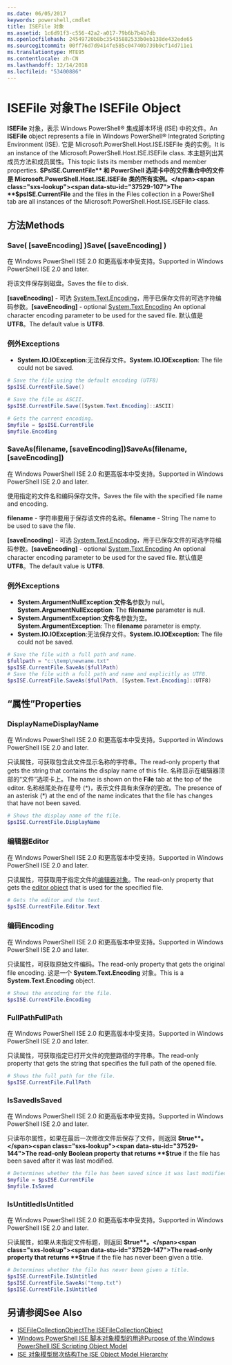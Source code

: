 ```yaml
---
ms.date: 06/05/2017
keywords: powershell,cmdlet
title: ISEFile 对象
ms.assetid: 1c6d91f3-c556-42a2-a017-79b6b7b4b7db
ms.openlocfilehash: 24549720b8bc35435882533b0eb138de432ede65
ms.sourcegitcommit: 00ff76d7d9414fe585c04740b739b9cf14d711e1
ms.translationtype: MTE95
ms.contentlocale: zh-CN
ms.lasthandoff: 12/14/2018
ms.locfileid: "53400886"
---
```

# <a name="the-isefile-object"></a><span data-ttu-id="37529-103">ISEFile 对象</span><span class="sxs-lookup"><span data-stu-id="37529-103">The ISEFile Object</span></span>

<span data-ttu-id="37529-104">**ISEFile** 对象，表示 Windows PowerShell® 集成脚本环境 (ISE) 中的文件。</span><span class="sxs-lookup"><span data-stu-id="37529-104">An **ISEFile** object represents a file in Windows PowerShell® Integrated Scripting Environment (ISE).</span></span> <span data-ttu-id="37529-105">它是 Microsoft.PowerShell.Host.ISE.ISEFile 类的实例。</span><span class="sxs-lookup"><span data-stu-id="37529-105">It is an instance of the Microsoft.PowerShell.Host.ISE.ISEFile class.</span></span> <span data-ttu-id="37529-106">本主题列出其成员方法和成员属性。</span><span class="sxs-lookup"><span data-stu-id="37529-106">This topic lists its member methods and member properties.</span></span> <span data-ttu-id="37529-107">**$PsISE.CurrentFile** 和 PowerShell 选项卡中的文件集合中的文件是 Microsoft.PowerShell.Host.ISE.ISEFile 类的所有实例。</span><span class="sxs-lookup"><span data-stu-id="37529-107">The **$psISE.CurrentFile** and the files in the Files collection in a PowerShell tab are all instances of the Microsoft.PowerShell.Host.ISE.ISEFile class.</span></span>

## <a name="methods"></a><span data-ttu-id="37529-108">方法</span><span class="sxs-lookup"><span data-stu-id="37529-108">Methods</span></span>

### <a name="save-saveencoding-"></a><span data-ttu-id="37529-109">Save\( \[saveEncoding\] \)</span><span class="sxs-lookup"><span data-stu-id="37529-109">Save\( \[saveEncoding\] \)</span></span>

<span data-ttu-id="37529-110">在 Windows PowerShell ISE 2.0 和更高版本中受支持。</span><span class="sxs-lookup"><span data-stu-id="37529-110">Supported in Windows PowerShell ISE 2.0 and later.</span></span>

<span data-ttu-id="37529-111">将该文件保存到磁盘。</span><span class="sxs-lookup"><span data-stu-id="37529-111">Saves the file to disk.</span></span>

<span data-ttu-id="37529-112">**\[saveEncoding\]** - 可选 [System.Text.Encoding](https://msdn.microsoft.com/library/system.text.encoding.aspx)，用于已保存文件的可选字符编码参数。</span><span class="sxs-lookup"><span data-stu-id="37529-112">**\[saveEncoding\]** - optional [System.Text.Encoding](https://msdn.microsoft.com/library/system.text.encoding.aspx) An optional character encoding parameter to be used for the saved file.</span></span> <span data-ttu-id="37529-113">默认值是 **UTF8**。</span><span class="sxs-lookup"><span data-stu-id="37529-113">The default value is **UTF8**.</span></span>

### <a name="exceptions"></a><span data-ttu-id="37529-114">例外</span><span class="sxs-lookup"><span data-stu-id="37529-114">Exceptions</span></span>

- <span data-ttu-id="37529-115">**System.IO.IOException**:无法保存文件。</span><span class="sxs-lookup"><span data-stu-id="37529-115">**System.IO.IOException**: The file could not be saved.</span></span>

```powershell
# Save the file using the default encoding (UTF8)
$psISE.CurrentFile.Save()

# Save the file as ASCII.
$psISE.CurrentFile.Save([System.Text.Encoding]::ASCII)

# Gets the current encoding.
$myfile = $psISE.CurrentFile
$myfile.Encoding
```

### <a name="saveasfilename-saveencoding"></a><span data-ttu-id="37529-116">SaveAs\(filename, \[saveEncoding\]\)</span><span class="sxs-lookup"><span data-stu-id="37529-116">SaveAs\(filename, \[saveEncoding\]\)</span></span>

<span data-ttu-id="37529-117">在 Windows PowerShell ISE 2.0 和更高版本中受支持。</span><span class="sxs-lookup"><span data-stu-id="37529-117">Supported in Windows PowerShell ISE 2.0 and later.</span></span>

<span data-ttu-id="37529-118">使用指定的文件名和编码保存文件。</span><span class="sxs-lookup"><span data-stu-id="37529-118">Saves the file with the specified file name and encoding.</span></span>

<span data-ttu-id="37529-119">**filename** - 字符串要用于保存该文件的名称。</span><span class="sxs-lookup"><span data-stu-id="37529-119">**filename** - String The name to be used to save the file.</span></span>

<span data-ttu-id="37529-120">**\[saveEncoding\]** - 可选 [System.Text.Encoding](https://msdn.microsoft.com/library/system.text.encoding.aspx)，用于已保存文件的可选字符编码参数。</span><span class="sxs-lookup"><span data-stu-id="37529-120">**\[saveEncoding\]** - optional [System.Text.Encoding](https://msdn.microsoft.com/library/system.text.encoding.aspx) An optional character encoding parameter to be used for the saved file.</span></span> <span data-ttu-id="37529-121">默认值是 **UTF8**。</span><span class="sxs-lookup"><span data-stu-id="37529-121">The default value is **UTF8**.</span></span>

### <a name="exceptions"></a><span data-ttu-id="37529-122">例外</span><span class="sxs-lookup"><span data-stu-id="37529-122">Exceptions</span></span>

- <span data-ttu-id="37529-123">**System.ArgumentNullException**:**文件名**参数为 null。</span><span class="sxs-lookup"><span data-stu-id="37529-123">**System.ArgumentNullException**: The **filename** parameter is null.</span></span>
- <span data-ttu-id="37529-124">**System.ArgumentException**:**文件名**参数为空。</span><span class="sxs-lookup"><span data-stu-id="37529-124">**System.ArgumentException**: The **filename** parameter is empty.</span></span>
- <span data-ttu-id="37529-125">**System.IO.IOException**:无法保存文件。</span><span class="sxs-lookup"><span data-stu-id="37529-125">**System.IO.IOException**: The file could not be saved.</span></span>

```powershell
# Save the file with a full path and name.
$fullpath = "c:\temp\newname.txt"
$psISE.CurrentFile.SaveAs($fullPath)
# Save the file with a full path and name and explicitly as UTF8.
$psISE.CurrentFile.SaveAs($fullPath, [System.Text.Encoding]::UTF8)
```

## <a name="properties"></a><span data-ttu-id="37529-126">“属性”</span><span class="sxs-lookup"><span data-stu-id="37529-126">Properties</span></span>

### <a name="displayname"></a><span data-ttu-id="37529-127">DisplayName</span><span class="sxs-lookup"><span data-stu-id="37529-127">DisplayName</span></span>

<span data-ttu-id="37529-128">在 Windows PowerShell ISE 2.0 和更高版本中受支持。</span><span class="sxs-lookup"><span data-stu-id="37529-128">Supported in Windows PowerShell ISE 2.0 and later.</span></span>

<span data-ttu-id="37529-129">只读属性，可获取包含此文件显示名称的字符串。</span><span class="sxs-lookup"><span data-stu-id="37529-129">The read-only property that gets the string that contains the display name of this file.</span></span> <span data-ttu-id="37529-130">名称显示在编辑器顶部的“文件”选项卡上。</span><span class="sxs-lookup"><span data-stu-id="37529-130">The name is shown on the **File** tab at the top of the editor.</span></span> <span data-ttu-id="37529-131">名称结尾处存在星号 \(\*\)，表示文件具有未保存的更改。</span><span class="sxs-lookup"><span data-stu-id="37529-131">The presence of an asterisk \(\*\) at the end of the name indicates that the file has changes that have not been saved.</span></span>

```powershell
# Shows the display name of the file.
$psISE.CurrentFile.DisplayName
```

### <a name="editor"></a><span data-ttu-id="37529-132">编辑器</span><span class="sxs-lookup"><span data-stu-id="37529-132">Editor</span></span>

<span data-ttu-id="37529-133">在 Windows PowerShell ISE 2.0 和更高版本中受支持。</span><span class="sxs-lookup"><span data-stu-id="37529-133">Supported in Windows PowerShell ISE 2.0 and later.</span></span>

<span data-ttu-id="37529-134">只读属性，可获取用于指定文件的[编辑器对象](The-ISEEditor-Object.md)。</span><span class="sxs-lookup"><span data-stu-id="37529-134">The read-only property that gets the [editor object](The-ISEEditor-Object.md) that is used for the specified file.</span></span>

```powershell
# Gets the editor and the text.
$psISE.CurrentFile.Editor.Text
```

### <a name="encoding"></a><span data-ttu-id="37529-135">编码</span><span class="sxs-lookup"><span data-stu-id="37529-135">Encoding</span></span>

<span data-ttu-id="37529-136">在 Windows PowerShell ISE 2.0 和更高版本中受支持。</span><span class="sxs-lookup"><span data-stu-id="37529-136">Supported in Windows PowerShell ISE 2.0 and later.</span></span>

<span data-ttu-id="37529-137">只读属性，可获取原始文件编码。</span><span class="sxs-lookup"><span data-stu-id="37529-137">The read-only property that gets the original file encoding.</span></span> <span data-ttu-id="37529-138">这是一个 **System.Text.Encoding** 对象。</span><span class="sxs-lookup"><span data-stu-id="37529-138">This is a **System.Text.Encoding** object.</span></span>

```powershell
# Shows the encoding for the file.
$psISE.CurrentFile.Encoding
```

### <a name="fullpath"></a><span data-ttu-id="37529-139">FullPath</span><span class="sxs-lookup"><span data-stu-id="37529-139">FullPath</span></span>

<span data-ttu-id="37529-140">在 Windows PowerShell ISE 2.0 和更高版本中受支持。</span><span class="sxs-lookup"><span data-stu-id="37529-140">Supported in Windows PowerShell ISE 2.0 and later.</span></span>

<span data-ttu-id="37529-141">只读属性，可获取指定已打开文件的完整路径的字符串。</span><span class="sxs-lookup"><span data-stu-id="37529-141">The read-only property that gets the string that specifies the full path of the opened file.</span></span>

```powershell
# Shows the full path for the file.
$psISE.CurrentFile.FullPath
```

### <a name="issaved"></a><span data-ttu-id="37529-142">IsSaved</span><span class="sxs-lookup"><span data-stu-id="37529-142">IsSaved</span></span>

<span data-ttu-id="37529-143">在 Windows PowerShell ISE 2.0 和更高版本中受支持。</span><span class="sxs-lookup"><span data-stu-id="37529-143">Supported in Windows PowerShell ISE 2.0 and later.</span></span>

<span data-ttu-id="37529-144">只读布尔属性，如果在最后一次修改文件后保存了文件，则返回 **$true**。</span><span class="sxs-lookup"><span data-stu-id="37529-144">The read-only Boolean property that returns **$true** if the file has been saved after it was last modified.</span></span>

```powershell
# Determines whether the file has been saved since it was last modified.
$myfile = $psISE.CurrentFile
$myfile.IsSaved
```

### <a name="isuntitled"></a><span data-ttu-id="37529-145">IsUntitled</span><span class="sxs-lookup"><span data-stu-id="37529-145">IsUntitled</span></span>

<span data-ttu-id="37529-146">在 Windows PowerShell ISE 2.0 和更高版本中受支持。</span><span class="sxs-lookup"><span data-stu-id="37529-146">Supported in Windows PowerShell ISE 2.0 and later.</span></span>

<span data-ttu-id="37529-147">只读属性，如果从未指定文件标题，则返回 **$true**。</span><span class="sxs-lookup"><span data-stu-id="37529-147">The read-only property that returns **$true** if the file has never been given a title.</span></span>

```powershell
# Determines whether the file has never been given a title.
$psISE.CurrentFile.IsUntitled
$psISE.CurrentFile.SaveAs("temp.txt")
$psISE.CurrentFile.IsUntitled
```

## <a name="see-also"></a><span data-ttu-id="37529-148">另请参阅</span><span class="sxs-lookup"><span data-stu-id="37529-148">See Also</span></span>

- [<span data-ttu-id="37529-149">ISEFileCollectionObject</span><span class="sxs-lookup"><span data-stu-id="37529-149">The ISEFileCollectionObject</span></span>](The-ISEFileCollection-Object.md)
- [<span data-ttu-id="37529-150">Windows PowerShell ISE 脚本对象模型的用途</span><span class="sxs-lookup"><span data-stu-id="37529-150">Purpose of the Windows PowerShell ISE Scripting Object Model</span></span>](Purpose-of-the-Windows-PowerShell-ISE-Scripting-Object-Model.md)
- [<span data-ttu-id="37529-151">ISE 对象模型层次结构</span><span class="sxs-lookup"><span data-stu-id="37529-151">The ISE Object Model Hierarchy</span></span>](The-ISE-Object-Model-Hierarchy.md)